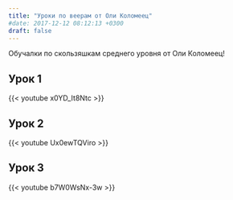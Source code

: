 ```yaml
---
title: "Уроки по веерам от Оли Коломеец"
#date: 2017-12-12 08:12:13 +0300
draft: false
---
```

Обучалки по скользяшкам среднего уровня от Оли Коломеец!

## Урок 1
{{< youtube  x0YD_It8Ntc >}}

## Урок 2
{{< youtube  Ux0ewTQViro >}}

## Урок 3
{{< youtube  b7W0WsNx-3w >}}

